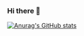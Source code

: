 ### Hi there 👋
[![Anurag's GitHub stats](https://github-readme-stats.vercel.app/api?username=Dhruv127)](https://github.com/Dhruv127/github-readme-stats)
<!--
**Dhruv127/Dhruv127** is a ✨ _special_ ✨ repository because its `README.md` (this file) appears on your GitHub profile.

Here are some ideas to get you started:

- 🔭 I’m currently working on ...
- 🌱 I’m currently learning ...
- 👯 I’m looking to collaborate on ...
- 🤔 I’m looking for help with ...
- 💬 Ask me about ...
- 📫 How to reach me: ...
- 😄 Pronouns: ...
- ⚡ Fun fact: ...
-->

